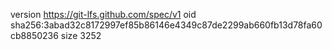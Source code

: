 version https://git-lfs.github.com/spec/v1
oid sha256:3abad32c8172997ef85b86146e4349c87de2299ab660fb13d78fa60cb8850236
size 3252
